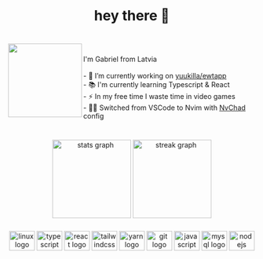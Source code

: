 <br clear="both">

<h1 align="center">hey there 👋</h1>

###

<br clear="both">

<img align="left" height="150" src="https://cdn3.emoji.gg/emojis/8991-ratspin.gif"  />

###

I'm Gabriel from Latvia<br><br>- 🔭 I’m currently working on [yuukilla/ewtapp](https://github.com/yuukilla/ewtapp)<br>- 📚 I'm currently learning Typescript & React<br>- ⚡ In my free time I waste time in video games<br>- 👨‍💻 Switched from VSCode to Nvim with [NvChad](https://nvchad.com) config

###

<h3 align="left"></h3>

###

<br clear="both">

<div align="center">
  <img src="https://github-readme-stats.vercel.app/api?username=yuukilla&hide_title=true&hide_rank=true&show_icons=true&include_all_commits=true&count_private=true&disable_animations=false&theme=rose_pine&locale=en&hide_border=true&order=1" height="160" alt="stats graph"  />
  <img src="https://streak-stats.demolab.com?user=yuukilla&locale=en&mode=daily&theme=rose_pine&hide_border=true&border_radius=5&date_format=[Y ]M j&order=3" height="160" alt="streak graph"  />
</div>

###

<h3 align="left"></h3>

###


<div align="center">
  <img src="https://cdn.jsdelivr.net/gh/devicons/devicon/icons/linux/linux-original.svg" height="40" width="52" alt="linux logo"  />
  <img src="https://cdn.jsdelivr.net/gh/devicons/devicon/icons/typescript/typescript-original.svg" height="40" width="52" alt="typescript logo"  />
  <img src="https://cdn.jsdelivr.net/gh/devicons/devicon/icons/react/react-original.svg" height="40" width="52" alt="react logo"  />
  <img src="https://cdn.jsdelivr.net/gh/devicons/devicon/icons/tailwindcss/tailwindcss-original-wordmark.svg" height="40" width="52" alt="tailwindcss logo"  />
  <img src="https://cdn.jsdelivr.net/gh/devicons/devicon/icons/yarn/yarn-original.svg" height="40" width="52" alt="yarn logo"  />
  <img src="https://cdn.jsdelivr.net/gh/devicons/devicon/icons/git/git-original.svg" height="40" width="52" alt="git logo"  />
  <img src="https://cdn.jsdelivr.net/gh/devicons/devicon/icons/javascript/javascript-original.svg" height="40" width="52" alt="javascript logo"  />
  <img src="https://cdn.jsdelivr.net/gh/devicons/devicon/icons/mysql/mysql-original.svg" height="40" width="52" alt="mysql logo"  />
  <img src="https://cdn.jsdelivr.net/gh/devicons/devicon/icons/nodejs/nodejs-original.svg" height="40" width="52" alt="nodejs logo"  />
</div>

